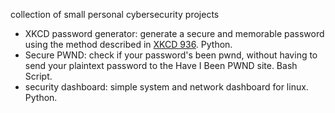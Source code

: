 collection of small personal cybersecurity projects

- XKCD password generator: generate a secure and memorable password using the method described in [XKCD 936](https://xkcd.com/936/). Python.
- Secure PWND: check if your password's been pwnd, without having to send your plaintext password to the Have I Been PWND site. Bash Script.
- security dashboard: simple system and network dashboard for linux. Python.
